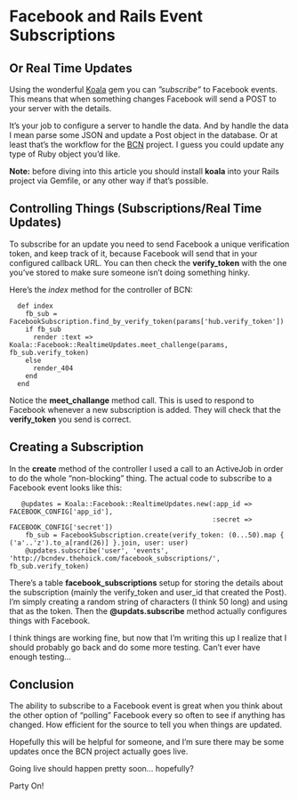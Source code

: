 # Facebook and Rails Event Subscriptions

## Or Real Time Updates 

Using the wonderful [Koala](https://github.com/arsduo/koala) gem you can *”subscribe”* to Facebook events.  This means that when something changes Facebook will send a POST to your server with the details.

It’s your job to configure a server to handle the data.  And by handle the data I mean parse some JSON and update a Post object in the database.  Or at least that’s the workflow for the [BCN](https://github.com/asommer70/bcn) project.  I guess you could update any type of Ruby object you’d like.

**Note:** before diving into this article you should install **koala** into your Rails project via Gemfile, or any other way if that’s possible.

## Controlling Things (Subscriptions/Real Time Updates)

To subscribe for an update you need to send Facebook a unique verification token, and keep track of it, because Facebook will send that in your configured callback URL.  You can then check the **verify_token** with the one you’ve stored to make sure someone isn’t doing something hinky.

Here’s the *index* method for the controller of BCN:

```
  def index
    fb_sub = FacebookSubscription.find_by_verify_token(params['hub.verify_token'])
    if fb_sub
      render :text => Koala::Facebook::RealtimeUpdates.meet_challenge(params, fb_sub.verify_token)
    else
      render_404
    end
  end
```

Notice the **meet_challange** method call.  This is used to respond to Facebook whenever a new subscription is added.  They will check that the **verify_token** you send is correct.

## Creating a Subscription

In the **create** method of the controller I used a call to an ActiveJob in order to do the whole “non-blocking” thing.  The actual code to subscribe to a Facebook event looks like this:

```  
   @updates = Koala::Facebook::RealtimeUpdates.new(:app_id => FACEBOOK_CONFIG['app_id'],
                                                   :secret => FACEBOOK_CONFIG['secret'])
    fb_sub = FacebookSubscription.create(verify_token: (0...50).map { ('a'..'z').to_a[rand(26)] }.join, user: user)
    @updates.subscribe('user', 'events', 'http://bcndev.thehoick.com/facebook_subscriptions/', fb_sub.verify_token)
```

There’s a table **facebook_subscriptions** setup for storing the details about the subscription (mainly the verify_token and user_id that created the Post).  I’m simply creating a random string of characters (I think 50 long) and using that as the token.  Then the **@updats.subscribe** method actually configures things with Facebook.

I think things are working fine, but now that I’m writing this up I realize that I should probably go back and do some more testing.  Can’t ever have enough testing…

## Conclusion

The ability to subscribe to a Facebook event is great when you think about the other option of “polling” Facebook every so often to see if anything has changed.  How efficient for the source to tell you when things are updated.

Hopefully this will be helpful for someone, and I’m sure there may be some updates once the BCN project actually goes live.

Going live should happen pretty soon… hopefully?

Party On!
